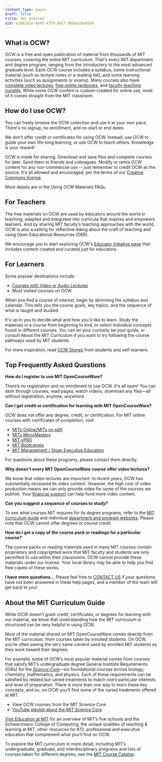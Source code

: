 ```yaml
---
content_type: pages
draft: false
title: Get Started
uid: e166242e-6b45-43f0-9d17-9bbab1be91dd
---
```

## What is OCW?

OCW is a free and open publication of material from thousands of MIT courses, covering the entire MIT curriculum. That's every MIT department and degree program, ranging from the introductory to the most advanced graduate level. Each OCW course includes a syllabus, some instructional material (such as lecture notes or a reading list), and some learning activities (such as assignments or exams). Many courses also have [complete video lectures](http://ocw.mit.edu/courses/audio-video-courses/?__hstc=215508872.8b0d6a564d954ec36735e5f3e5a4d717.1644420099739.1648738214719.1648749631544.13&__hssc=215508872.1.1648749631544&__hsfp=689994695), [free online textbooks](http://ocw.mit.edu/courses/online-textbooks/?__hstc=215508872.8b0d6a564d954ec36735e5f3e5a4d717.1644420099739.1648738214719.1648749631544.13&__hssc=215508872.1.1648749631544&__hsfp=689994695), and [faculty teaching insights](http://ocw.mit.edu/courses/this-course-at-mit/?__hstc=215508872.8b0d6a564d954ec36735e5f3e5a4d717.1644420099739.1648738214719.1648749631544.13&__hssc=215508872.1.1648749631544&__hsfp=689994695). While some OCW content is custom-created for online use, most of it comes straight from the MIT classroom.

## How do I use OCW?

You can freely browse the OCW collection and use it at your own pace. There's no signup, no enrollment, and no start or end dates.

We don't offer credit or certificates for using OCW. Instead, use OCW to guide your own life-long learning, or use OCW to teach others. Knowledge is your reward!

OCW is made for sharing. Download and save files and complete courses for later. Send them to friends and colleagues. Modify or remix OCW content for any non-commercial use -- just remember to credit OCW as the source. It's all allowed and encouraged, per the terms of our [Creative Commons license](https://ocw.mit.edu/pages/privacy-and-terms-of-use/?__hstc=215508872.8b0d6a564d954ec36735e5f3e5a4d717.1644420099739.1648738214719.1648749631544.13&__hssc=215508872.18.1648749631544&__hsfp=689994695#cc).

More details are in the Using OCW Materials FAQs.

## For Teachers

The free materials on OCW are used by educators around the world in teaching, adapted and integrated into curricula that inspires and empowers learners. And by sharing MIT faculty’s teaching approaches with the world, OCW is also a setting for reflective dialog about the craft of teaching and using Open Educational Resources (OER).

We encourage you to start exploring OCW's [Educator Initiative page](https://ocwnext.odl.mit.edu/educator/?__hstc=215508872.8b0d6a564d954ec36735e5f3e5a4d717.1644420099739.1648738214719.1648749631544.13&__hssc=215508872.10.1648749631544&__hsfp=689994695) that includes content created and curated just for educators.

## For Learners

Some popular destinations include:

- [Courses with Video or Audio Lectures](http://ocw.mit.edu/courses/audio-video-courses/?__hstc=215508872.8b0d6a564d954ec36735e5f3e5a4d717.1644420099739.1648738214719.1648749631544.13&__hssc=215508872.12.1648749631544&__hsfp=689994695)
- Most visited courses on OCW

When you find a course of interest, begin by skimming the syllabus and calendar. This tells you the course goals, key topics, and the sequence of what is taught and studied.

It's up to you to decide what and how you'd like to learn. Study the materials in a course from beginning to end, or select individual concepts found in different courses. You can let your curiosity be your guide, or consult About the MIT Curriculum if you want to try following the course pathways used by MIT students.

For more inspiration, read [OCW Stories](https://ocwnext.odl.mit.edu/testimonials/?__hstc=215508872.8b0d6a564d954ec36735e5f3e5a4d717.1644420099739.1648738214719.1648749631544.13&__hssc=215508872.12.1648749631544&__hsfp=689994695) from students and self-learners.

## Top Frequently Asked Questions

**How do I register to use MIT OpenCourseWare?**

There’s no registration and no enrollment to use OCW. It's all open! You can skim through courses, read pages, watch videos, download any files—all without registration, anytime, anywhere.

**Can I get credit or certification for learning with MIT OpenCourseWare?**

OCW does not offer any degree, credit, or certification. For MIT online courses with certificates of completion, visit:

- [MITx Online/MITx on edX](https://openlearning.mit.edu/courses-programs/mitx-courses?f%5B0%5D=course_availability%3A62&__hstc=215508872.8b0d6a564d954ec36735e5f3e5a4d717.1644420099739.1648738214719.1648749631544.13&__hssc=215508872.14.1648749631544&__hsfp=689994695)
- [MITx MicroMasters](https://openlearning.mit.edu/courses-programs/micromasters-programs?__hstc=215508872.8b0d6a564d954ec36735e5f3e5a4d717.1644420099739.1648738214719.1648749631544.13&__hssc=215508872.14.1648749631544&__hsfp=689994695)
- [MIT xPRO](https://openlearning.mit.edu/courses-programs/mit-xpro?__hstc=215508872.8b0d6a564d954ec36735e5f3e5a4d717.1644420099739.1648738214719.1648749631544.13&__hssc=215508872.14.1648749631544&__hsfp=689994695)
- [MIT Bootcamps](https://bootcamp.mit.edu/?__hstc=215508872.8b0d6a564d954ec36735e5f3e5a4d717.1644420099739.1648738214719.1648749631544.13&__hssc=215508872.14.1648749631544&__hsfp=689994695)
- [MIT Management / Sloan Executive Education](http://executive.mit.edu/?__hstc=215508872.8b0d6a564d954ec36735e5f3e5a4d717.1644420099739.1648738214719.1648749631544.13&__hssc=215508872.14.1648749631544&__hsfp=689994695)

For questions about these programs, please contact them directly.

**Why doesn't every MIT OpenCourseWare course offer video lectures?**

We know that video lectures are important. In recent years, OCW has substantially increased its video content. However, the high cost of video production means we can only provide video for some of the courses we publish. Your [financial support](https://ocw.mit.edu/donate?__hstc=215508872.8b0d6a564d954ec36735e5f3e5a4d717.1644420099739.1648738214719.1648749631544.13&__hssc=215508872.14.1648749631544&__hsfp=689994695) can help fund more video content.

**Can you suggest a sequence of courses to study?**

To see what courses MIT requires for its degree programs, refer to the [MIT curriculum guide](https://mitocw.zendesk.com/hc/en-us/articles/4938917523611) and individual [department and program websites](https://web.mit.edu/education/schools-and-departments/?__hstc=215508872.8b0d6a564d954ec36735e5f3e5a4d717.1644420099739.1648738214719.1648749631544.13&__hssc=215508872.14.1648749631544&__hsfp=689994695). Please note that OCW cannot offer degrees or course credit.

**How do I get a copy of the course pack or readings for a particular course?**

The course packs or reading materials used in many MIT courses contain proprietary and copyrighted work that MIT faculty and students are only permitted to use within their classrooms. OCW cannot provide these materials under our license. Your local library may be able to help you find free copies of these works.

**I have more questions…** Please feel free to [CONTACT US](https://ocw.mit.edu/about/contactus/?__hstc=215508872.8b0d6a564d954ec36735e5f3e5a4d717.1644420099739.1648738214719.1648749631544.13&__hssc=215508872.14.1648749631544&__hsfp=689994695) if your questions have not been answered in these help pages, and a member of the team will get back to you!

## About the MIT Curriculum Guide

While OCW doesn’t grant credit, certificates, or degrees for learning with our material, we know that understanding how the MIT curriculum is structured can be very helpful in using OCW.

Most of the material shared on MIT OpenCourseWare comes directly from the MIT curriculum, from courses taken by enrolled students. On OCW, you’re often seeing the very same content used by enrolled MIT students as they work toward their degrees.

For example, some of OCW’s most popular material comes from courses that satisfy MIT’s undergraduate degree General Institute Requirements (GIRs) for the [*Science Core*](https://firstyear.mit.edu/academics-exploration/general-institute-requirements-girs/science-core/?__hstc=215508872.8b0d6a564d954ec36735e5f3e5a4d717.1644420099739.1648738214719.1648749631544.13&__hssc=215508872.16.1648749631544&__hsfp=689994695)—six foundational courses across biology, chemistry, mathematics, and physics. Each of these requirements can be satisfied by related but varied treatments to match one’s particular interests and level of preparation. There is more than one way to learn these key concepts, and so, on OCW you’ll find some of the varied treatments offered at MIT.

- View OCW courses from the MIT Science Core 
- [YouTube playlist about the MIT Science Core](https://www.youtube.com/playlist?list=PLdvxZS1QSbk1t4ojfSArHvzOH-YzSHUrJ)

[Visit Education at MIT](https://web.mit.edu/education/?__hstc=215508872.8b0d6a564d954ec36735e5f3e5a4d717.1644420099739.1648738214719.1648749631544.13&__hssc=215508872.16.1648749631544&__hsfp=689994695) for an overview of MIT’s five schools and the Schwarzmann College of Computing, the unique qualities of teaching & learning at MIT, other resources for K12, professional and executive education that complement what you’ll find on OCW.

To explore the MIT curriculum in more detail, including MIT’s undergraduate, graduate, and interdisciplinary programs and lists of courses taken for different degrees, see the [MIT Course Catalog](http://catalog.mit.edu/?__hstc=215508872.8b0d6a564d954ec36735e5f3e5a4d717.1644420099739.1648738214719.1648749631544.13&__hssc=215508872.16.1648749631544&__hsfp=689994695).